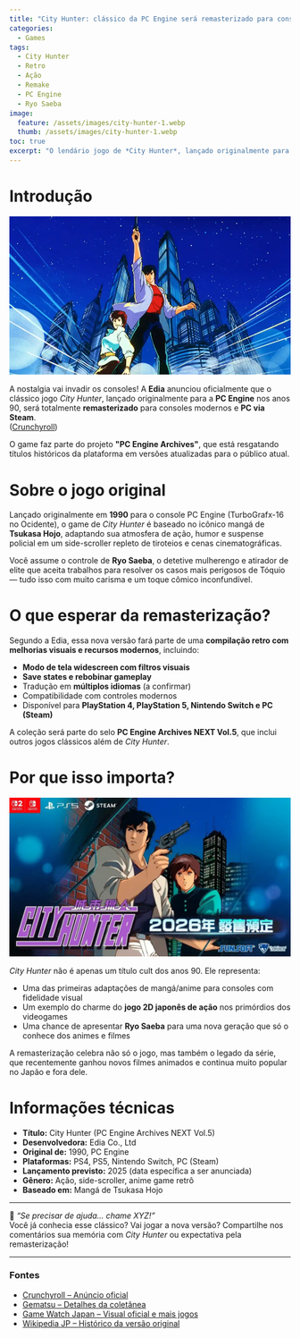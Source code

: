 ```yaml
---
title: "City Hunter: clássico da PC Engine será remasterizado para consoles e PC"
categories:
  - Games
tags:
  - City Hunter
  - Retro
  - Ação
  - Remake
  - PC Engine
  - Ryo Saeba
image:
  feature: /assets/images/city-hunter-1.webp
  thumb: /assets/images/city-hunter-1.webp
toc: true
excerpt: "O lendário jogo de *City Hunter*, lançado originalmente para PC Engine, ganhará uma versão remasterizada para consoles modernos e PC. Saiba o que esperar!"
---
```


# Introdução

![Ryo Saeba armado, pronto para mais uma missão.](/assets/images/city-hunter-1.webp)

A nostalgia vai invadir os consoles! A **Edia** anunciou oficialmente que o clássico jogo *City Hunter*, lançado originalmente para a **PC Engine** nos anos 90, será totalmente **remasterizado** para consoles modernos e **PC via Steam**.  
([Crunchyroll](https://www.crunchyroll.com/pt-br/news/latest/2025/9/25/city-hunter-pc-engine-jogo-remaster-consoles-pc))

O game faz parte do projeto **"PC Engine Archives"**, que está resgatando títulos históricos da plataforma em versões atualizadas para o público atual.

# Sobre o jogo original

Lançado originalmente em **1990** para o console PC Engine (TurboGrafx-16 no Ocidente), o game de *City Hunter* é baseado no icônico mangá de **Tsukasa Hojo**, adaptando sua atmosfera de ação, humor e suspense policial em um side-scroller repleto de tiroteios e cenas cinematográficas.

Você assume o controle de **Ryo Saeba**, o detetive mulherengo e atirador de elite que aceita trabalhos para resolver os casos mais perigosos de Tóquio — tudo isso com muito carisma e um toque cômico inconfundível.

# O que esperar da remasterização?

Segundo a Edia, essa nova versão fará parte de uma **compilação retro com melhorias visuais e recursos modernos**, incluindo:

- **Modo de tela widescreen com filtros visuais**  
- **Save states e rebobinar gameplay**  
- Tradução em **múltiplos idiomas** (a confirmar)  
- Compatibilidade com controles modernos  
- Disponível para **PlayStation 4, PlayStation 5, Nintendo Switch e PC (Steam)**  

A coleção será parte do selo **PC Engine Archives NEXT Vol.5**, que inclui outros jogos clássicos além de *City Hunter*.

# Por que isso importa?

![Arte promocional da remasterização de City Hunter.](/assets/images/city-hunter-2.webp)

*City Hunter* não é apenas um título cult dos anos 90. Ele representa:

- Uma das primeiras adaptações de mangá/anime para consoles com fidelidade visual  
- Um exemplo do charme do **jogo 2D japonês de ação** nos primórdios dos videogames  
- Uma chance de apresentar **Ryo Saeba** para uma nova geração que só o conhece dos animes e filmes  

A remasterização celebra não só o jogo, mas também o legado da série, que recentemente ganhou novos filmes animados e continua muito popular no Japão e fora dele.

# Informações técnicas

- **Título:** City Hunter (PC Engine Archives NEXT Vol.5)  
- **Desenvolvedora:** Edia Co., Ltd  
- **Original de:** 1990, PC Engine  
- **Plataformas:** PS4, PS5, Nintendo Switch, PC (Steam)  
- **Lançamento previsto:** 2025 (data específica a ser anunciada)  
- **Gênero:** Ação, side-scroller, anime game retrô  
- **Baseado em:** Mangá de Tsukasa Hojo  

---

🔫 *“Se precisar de ajuda… chame XYZ!”*  
Você já conhecia esse clássico? Vai jogar a nova versão? Compartilhe nos comentários sua memória com *City Hunter* ou expectativa pela remasterização!

---

### Fontes  
- [Crunchyroll – Anúncio oficial](https://www.crunchyroll.com/pt-br/news/latest/2025/9/25/city-hunter-pc-engine-jogo-remaster-consoles-pc)  
- [Gematsu – Detalhes da coletânea](https://www.gematsu.com/2025/09/edia-announces-pc-engine-archives-next-vol-5-including-city-hunter)  
- [Game Watch Japan – Visual oficial e mais jogos](https://game.watch.impress.co.jp/docs/news/1546205.html)  
- [Wikipedia JP – Histórico da versão original](https://ja.wikipedia.org/wiki/シティーハンター_(ゲーム))  
